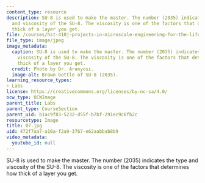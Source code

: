 ```yaml
---
content_type: resource
description: SU-8 is used to make the master. The number (2035) indicates the type
  and viscosity of the SU-8. The viscosity is one of the factors that determines how
  thick of a layer you get.
file: /courses/hst-410j-projects-in-microscale-engineering-for-the-life-sciences-spring-2007/472f7aa7a16af2a93767e62aabbab8b9_07.jpg
file_type: image/jpeg
image_metadata:
  caption: SU-8 is used to make the master. The number (2035) indicates the type and
    viscosity of the SU-8. The viscosity is one of the factors that determines how
    thick of a layer you get.
  credit: Photo by Dr. Aranyosi.
  image-alt: Brown bottle of SU-8 (2035).
learning_resource_types:
- Labs
license: https://creativecommons.org/licenses/by-nc-sa/4.0/
ocw_type: OCWImage
parent_title: Labs
parent_type: CourseSection
parent_uid: b1ac9f83-5232-d55f-b7bf-291ec9c8fb2c
resourcetype: Image
title: 07.jpg
uid: 472f7aa7-a16a-f2a9-3767-e62aabbab8b9
video_metadata:
  youtube_id: null
---
```

SU-8 is used to make the master. The number (2035) indicates the type and viscosity of the SU-8. The viscosity is one of the factors that determines how thick of a layer you get.